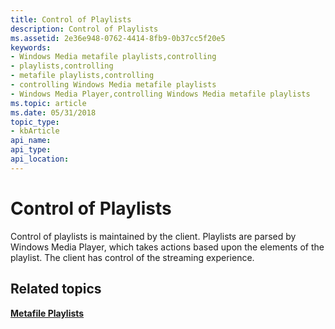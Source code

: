 ```yaml
---
title: Control of Playlists
description: Control of Playlists
ms.assetid: 2e36e948-0762-4414-8fb9-0b37cc5f20e5
keywords:
- Windows Media metafile playlists,controlling
- playlists,controlling
- metafile playlists,controlling
- controlling Windows Media metafile playlists
- Windows Media Player,controlling Windows Media metafile playlists
ms.topic: article
ms.date: 05/31/2018
topic_type: 
- kbArticle
api_name: 
api_type: 
api_location: 
---
```


# Control of Playlists

Control of playlists is maintained by the client. Playlists are parsed by Windows Media Player, which takes actions based upon the elements of the playlist. The client has control of the streaming experience.

## Related topics

<dl> <dt>

[**Metafile Playlists**](metafile-playlists.md)
</dt> </dl>

 

 




